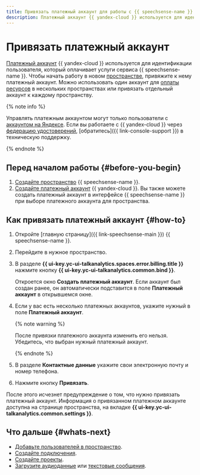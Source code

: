 ```yaml
---
title: Привязать платежный аккаунт для работы с {{ speechsense-name }}
description: Платежный аккаунт {{ yandex-cloud }} используется для идентификации пользователя, который оплачивает услуги сервиса {{ speechsense-name }}.
---
```


# Привязать платежный аккаунт

[Платежный аккаунт](../../../billing/concepts/billing-account.md) {{ yandex-cloud }} используется для идентификации пользователя, который оплачивает услуги сервиса {{ speechsense-name }}. Чтобы начать работу в новом [пространстве](../../concepts/resources-hierarchy.md#space), привяжите к нему платежный аккаунт. Можно использовать один аккаунт для [оплаты ресурсов](../../pricing.md) в нескольких пространствах или привязать отдельный аккаунт к каждому пространству.

{% note info %}

Управлять платежным аккаунтом могут только пользователи с [аккаунтом на Яндексе](../../../iam/concepts/users/accounts.md#passport). Если вы работаете с {{ yandex-cloud }} через [федерацию удостоверений](../../../organization/concepts/add-federation.md), [обратитесь]({{ link-console-support }}) в техническую поддержку.

{% endnote %}

## Перед началом работы {#before-you-begin}

1. [Создайте пространство](create.md) {{ speechsense-name }}.
1. [Создайте платежный аккаунт](../../../billing/operations/create-new-account.md) {{ yandex-cloud }}. Вы также можете создать платежный аккаунт в интерфейсе {{ speechsense-name }} при выборе платежного аккаунта для пространства.

## Как привязать платежный аккаунт {#how-to}

1. Откройте [главную страницу]({{ link-speechsense-main }}) {{ speechsense-name }}.
1. Перейдите в нужное пространство.
1. В разделе **{{ ui-key.yc-ui-talkanalytics.spaces.error.billing.title }}** нажмите кнопку **{{ ui-key.yc-ui-talkanalytics.common.bind }}**.

   Откроется окно **Создать платежный аккаунт**. Если аккаунт был создан ранее, он автоматически подставится в поле **Платежный аккаунт** в открывшемся окне.

1. Если у вас есть несколько платежных аккаунтов, укажите нужный в поле **Платежный аккаунт**.

   {% note warning %}

   После привязки платежного аккаунта изменить его нельзя. Убедитесь, что выбран нужный платежный аккаунт.

   {% endnote %}

1. В разделе **Контактные данные** укажите свои электронную почту и номер телефона.
1. Нажмите кнопку **Привязать**.

После этого исчезнет предупреждение о том, что нужно привязать платежный аккаунт. Информация о привязанном платежном аккаунте доступна на странице пространства, на вкладке **{{ ui-key.yc-ui-talkanalytics.common.settings }}**.

## Что дальше {#whats-next}

* [Добавьте пользователей в пространство](add-user-to-space.md).
* [Создайте подключения](../connection/create.md).
* [Создайте проекты](../project/create.md).
* [Загрузите аудиоданные](../data/upload-data.md) или [текстовые сообщения](../data/upload-chat-text.md).
